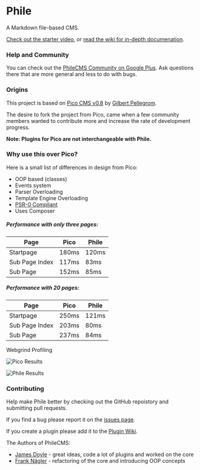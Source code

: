 Phile
=====

A Markdown file-based CMS.

[Check out the starter video](http://www.youtube.com/watch?v=8GLMe371RuI), or [read the wiki for in-depth documenation](https://github.com/PhileCMS/Phile/wiki/_pages).

### Help and Community

You can check out the [PhileCMS Community on Google Plus](https://plus.google.com/u/0/communities/105363272048954062353). Ask questions there that are more general and less to do with bugs.

### Origins

This project is based on [Pico CMS v0.8](https://github.com/gilbitron/Pico/commit/aa59661ff81dd52c3a2596988372a214b0fc31b9 "0.8 Commit") by [Gilbert Pellegrom](https://github.com/gilbitron).

The desire to fork the project from Pico, came when a few community members wanted to contribute more and increase the rate of development progress.

**Note: Plugins for Pico are not interchangeable with Phile.**

### Why use this over Pico?

Here is a small list of differences in design from Pico:

* OOP based (classes)
* Events system
* Parser Overloading
* Template Engine Overloading
* [PSR-0 Compliant](https://github.com/php-fig/fig-standards/blob/master/accepted/PSR-0.md)
* Uses Composer

##### Performance with only three pages:

Page           | Pico          | Phile
-------------- | ------------- | -------------
Startpage      | 180ms         | 120ms
Sub Page Index | 117ms         | 83ms
Sub Page       | 152ms         | 85ms

##### Performance with 20 pages:

Page           | Pico          | Phile
-------------- | ------------- | -------------
Startpage      | 250ms         | 121ms
Sub Page Index | 203ms         | 80ms
Sub Page       | 237ms         | 84ms

Webgrind Profiling

![Pico Results](http://i.imgur.com/pgOS09V.png)

![Phile Results](http://i.imgur.com/jrbVf03.png)

### Contributing

Help make Phile better by checking out the GitHub repoistory and submitting pull requests.

If you find a bug please report it on the [issues page](https://github.com/PhileCMS/Phile/issues).

If you create a plugin please add it to the [Plugin Wiki](https://github.com/PhileCMS/Phile/wiki/%5BCOMMUNITY%5D-Plugins).

The Authors of PhileCMS:

* [James Doyle](https://github.com/james2doyle) - great ideas, code a lot of plugins and worked on the core
* [Frank Nägler](https://github.com/NeoBlack) - refactoring of the core and introducing OOP concepts
